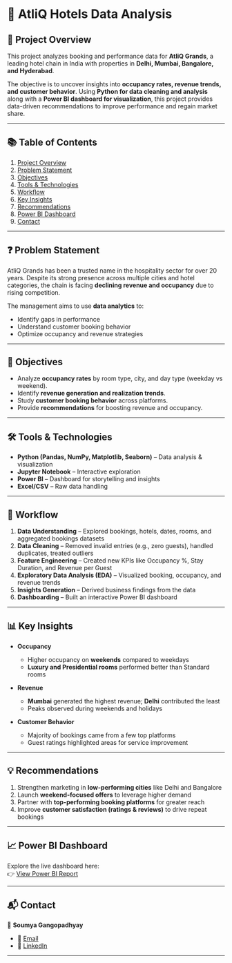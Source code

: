 # 🏨 AtliQ Hotels Data Analysis  

## 📌 Project Overview  
This project analyzes booking and performance data for **AtliQ Grands**, a leading hotel chain in India with properties in **Delhi, Mumbai, Bangalore, and Hyderabad**.  

The objective is to uncover insights into **occupancy rates, revenue trends, and customer behavior**. Using **Python for data cleaning and analysis** along with a **Power BI dashboard for visualization**, this project provides data-driven recommendations to improve performance and regain market share.  

---

## 📚 Table of Contents  
1. [Project Overview](#-project-overview)  
2. [Problem Statement](#-problem-statement)  
3. [Objectives](#-objectives)  
4. [Tools & Technologies](#-tools--technologies)  
5. [Workflow](#-workflow)  
6. [Key Insights](#-key-insights)  
7. [Recommendations](#-recommendations)  
8. [Power BI Dashboard](#-power-bi-dashboard)  
9. [Contact](#-contact)  

---

## ❓ Problem Statement  
AtliQ Grands has been a trusted name in the hospitality sector for over 20 years. Despite its strong presence across multiple cities and hotel categories, the chain is facing **declining revenue and occupancy** due to rising competition.  

The management aims to use **data analytics** to:  
- Identify gaps in performance  
- Understand customer booking behavior  
- Optimize occupancy and revenue strategies  

---

## 🎯 Objectives  
- Analyze **occupancy rates** by room type, city, and day type (weekday vs weekend).  
- Identify **revenue generation and realization trends**.  
- Study **customer booking behavior** across platforms.  
- Provide **recommendations** for boosting revenue and occupancy.  

---

## 🛠️ Tools & Technologies  
- **Python (Pandas, NumPy, Matplotlib, Seaborn)** – Data analysis & visualization  
- **Jupyter Notebook** – Interactive exploration  
- **Power BI** – Dashboard for storytelling and insights  
- **Excel/CSV** – Raw data handling  

---

## 🔄 Workflow  
1. **Data Understanding** – Explored bookings, hotels, dates, rooms, and aggregated bookings datasets  
2. **Data Cleaning** – Removed invalid entries (e.g., zero guests), handled duplicates, treated outliers  
3. **Feature Engineering** – Created new KPIs like Occupancy %, Stay Duration, and Revenue per Guest  
4. **Exploratory Data Analysis (EDA)** – Visualized booking, occupancy, and revenue trends  
5. **Insights Generation** – Derived business findings from the data  
6. **Dashboarding** – Built an interactive Power BI dashboard  

---

## 📊 Key Insights  
- **Occupancy**  
  - Higher occupancy on **weekends** compared to weekdays  
  - **Luxury and Presidential rooms** performed better than Standard rooms  

- **Revenue**  
  - **Mumbai** generated the highest revenue; **Delhi** contributed the least  
  - Peaks observed during weekends and holidays  

- **Customer Behavior**  
  - Majority of bookings came from a few top platforms  
  - Guest ratings highlighted areas for service improvement  

---

## 💡 Recommendations  
1. Strengthen marketing in **low-performing cities** like Delhi and Bangalore  
2. Launch **weekend-focused offers** to leverage higher demand  
3. Partner with **top-performing booking platforms** for greater reach  
4. Improve **customer satisfaction (ratings & reviews)** to drive repeat bookings  

---

## 📈 Power BI Dashboard  
Explore the live dashboard here:  
👉 [View Power BI Report](https://app.powerbi.com/view?r=eyJrIjoiNjk2NzNlYzItYTgxOS00ZWRjLWIyYWEtZGJkOGYyYzVlM2M3IiwidCI6ImM2ZTU0OWIzLTVmNDUtNDAzMi1hYWU5LWQ0MjQ0ZGM1YjJjNCJ9)   

---

## 📬 Contact  
👤 **Soumya Gangopadhyay**  
- 📧 [Email](mailto:gongo.sg5@gmail.com)  
- 🔗 [LinkedIn](www.linkedin.com/in/soumya-gangopadhyay-50b30218b)  

---

